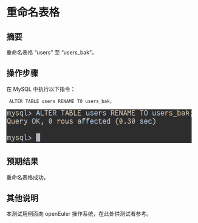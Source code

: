 # 重命名表格

## 摘要

重命名表格 “users” 至 “users_bak”。

## 操作步骤

在 MySQL 中执行以下指令：

```
 ALTER TABLE users RENAME TO users_bak;
```

![重命名表格-1](./img/重命名表格-1.png)

## 预期结果

重命名表格成功。

## 其他说明

本测试用例面向 openEuler 操作系统，在此处供测试者参考。
